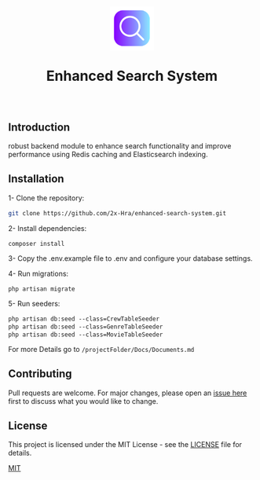 <h1>
<br>
<div align="center">
    <img src="images/search.png" height="90">
    <p >Enhanced Search System</p>
</div>

  
  
</h1>

<br>


## Introduction 

robust backend module to enhance search functionality and improve performance using Redis caching and Elasticsearch indexing.

## Installation

 1- Clone the repository:
   ```sh
   git clone https://github.com/2x-Hra/enhanced-search-system.git
   ```

2- Install dependencies:

```shell
composer install
```

3- Copy the .env.example file to .env and configure your database settings.

4- Run migrations:
```shell
php artisan migrate
```
5- Run seeders:
```shell
php artisan db:seed --class=CrewTableSeeder
php artisan db:seed --class=GenreTableSeeder
php artisan db:seed --class=MovieTableSeeder
```

For more Details go to `/projectFolder/Docs/Documents.md`
## Contributing

Pull requests are welcome. For major changes, please open an <a href="https://github.com/2x-Hra/enhanced-search-system/issues"> issue here </a> first
to discuss what you would like to change.


## License
This project is licensed under the MIT License - see the [LICENSE](https://choosealicense.com/licenses/mit/) file for details.

[MIT](https://choosealicense.com/licenses/mit/)

